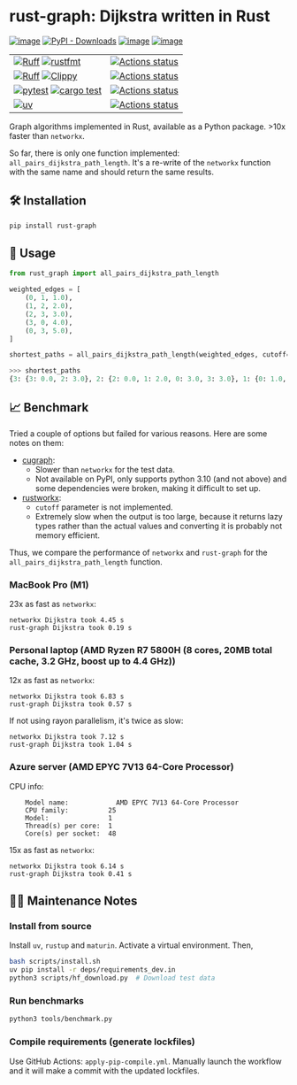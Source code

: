 # rust-graph: Dijkstra written in Rust

[![image](https://img.shields.io/pypi/v/rust-graph.svg)](https://pypi.python.org/pypi/rust-graph)
[![PyPI - Downloads](https://img.shields.io/pypi/dm/rust-graph)](https://pypistats.org/packages/rust-graph)
[![image](https://img.shields.io/pypi/l/rust-graph.svg)](https://pypi.python.org/pypi/rust-graph)
[![image](https://img.shields.io/pypi/pyversions/rust-graph.svg)](https://pypi.python.org/pypi/rust-graph)

|  |  |
|--|--|
|[![Ruff](https://img.shields.io/badge/Ruff-3670A0?style=for-the-badge&logo=python&logoColor=ffdd54)](https://github.com/astral-sh/ruff) [![rustfmt](https://img.shields.io/badge/rustfmt-%23000000.svg?style=for-the-badge&logo=rust&logoColor=white)](https://github.com/rust-lang/rustfmt) |[![Actions status](https://github.com/deargen/rust-graph/workflows/Style%20checking/badge.svg)](https://github.com/deargen/rust-graph/actions)|
| [![Ruff](https://img.shields.io/badge/Ruff-3670A0?style=for-the-badge&logo=python&logoColor=ffdd54)](https://github.com/astral-sh/ruff) [![Clippy](https://img.shields.io/badge/clippy-%23000000.svg?style=for-the-badge&logo=rust&logoColor=white)](https://github.com/rust-lang/rust-clippy) | [![Actions status](https://github.com/deargen/rust-graph/workflows/Linting/badge.svg)](https://github.com/deargen/rust-graph/actions) |
| [![pytest](https://img.shields.io/badge/pytest-3670A0?style=for-the-badge&logo=python&logoColor=ffdd54)](https://github.com/pytest-dev/pytest) [![cargo test](https://img.shields.io/badge/cargo%20test-%23000000.svg?style=for-the-badge&logo=rust&logoColor=white)](https://doc.rust-lang.org/cargo/commands/cargo-test.html) | [![Actions status](https://github.com/deargen/rust-graph/workflows/Tests/badge.svg)](https://github.com/deargen/rust-graph/actions) |
| [![uv](https://img.shields.io/badge/uv-3670A0?style=for-the-badge&logo=python&logoColor=ffdd54)](https://github.com/astral-sh/uv) | [![Actions status](https://github.com/deargen/rust-graph/workflows/Check%20pip%20compile%20sync/badge.svg)](https://github.com/deargen/rust-graph/actions) |


Graph algorithms implemented in Rust, available as a Python package. >10x faster than `networkx`.

So far, there is only one function implemented: `all_pairs_dijkstra_path_length`. It's a re-write of the `networkx` function with the same name and should return the same results.

## 🛠️ Installation

```bash
pip install rust-graph
```

## 🚦 Usage

```python
from rust_graph import all_pairs_dijkstra_path_length

weighted_edges = [
    (0, 1, 1.0),
    (1, 2, 2.0),
    (2, 3, 3.0),
    (3, 0, 4.0),
    (0, 3, 5.0),
]

shortest_paths = all_pairs_dijkstra_path_length(weighted_edges, cutoff=3.0)
```

```python
>>> shortest_paths
{3: {3: 0.0, 2: 3.0}, 2: {2: 0.0, 1: 2.0, 0: 3.0, 3: 3.0}, 1: {0: 1.0, 2: 2.0, 1: 0.0}, 0: {1: 1.0, 0: 0.0, 2: 3.0}}
```

## 📈 Benchmark

Tried a couple of options but failed for various reasons. Here are some notes on them:

- [cugraph](https://developer.nvidia.com/blog/accelerating-networkx-on-nvidia-gpus-for-high-performance-graph-analytics/): 
    - Slower than `networkx` for the test data.
    - Not available on PyPI, only supports python 3.10 (and not above) and some dependencies were broken, making it difficult to set up.
- [rustworkx](https://www.rustworkx.org/): 
    - `cutoff` parameter is not implemented.
    - Extremely slow when the output is too large, because it returns lazy types rather than the actual values and converting it is probably not memory efficient.


Thus, we compare the performance of `networkx` and `rust-graph` for the `all_pairs_dijkstra_path_length` function.


### MacBook Pro (M1)

23x as fast as `networkx`:

```
networkx Dijkstra took 4.45 s
rust-graph Dijkstra took 0.19 s
```


### Personal laptop (AMD Ryzen R7 5800H (8 cores, 20MB total cache, 3.2 GHz, boost up to 4.4 GHz))

12x as fast as `networkx`:

```
networkx Dijkstra took 6.83 s
rust-graph Dijkstra took 0.57 s
```

If not using rayon parallelism, it's twice as slow:

```
networkx Dijkstra took 7.12 s
rust-graph Dijkstra took 1.04 s
```

### Azure server (AMD EPYC 7V13 64-Core Processor)

CPU info:

```
    Model name:            AMD EPYC 7V13 64-Core Processor
    CPU family:          25
    Model:               1
    Thread(s) per core:  1
    Core(s) per socket:  48
```

15x as fast as `networkx`:

```
networkx Dijkstra took 6.14 s
rust-graph Dijkstra took 0.41 s
```

## 👨‍💻️ Maintenance Notes

### Install from source

Install `uv`, `rustup` and `maturin`. Activate a virtual environment. Then,

```bash
bash scripts/install.sh
uv pip install -r deps/requirements_dev.in
python3 scripts/hf_download.py  # Download test data
```

### Run benchmarks

```bash
python3 tools/benchmark.py
```

### Compile requirements (generate lockfiles)

Use GitHub Actions: `apply-pip-compile.yml`. Manually launch the workflow and it will make a commit with the updated lockfiles.

